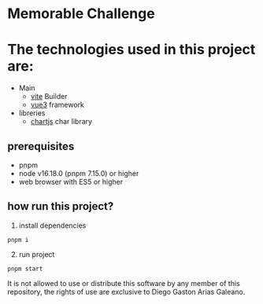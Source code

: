 # Memorable Challenge

# The technologies used in this project are:

- Main
  - [vite](https://vitejs.dev/guide/) Builder
  - [vue3](https://vuejs.org/guide/quick-start.html) framework
- libreries
  - [chartjs](https://www.chartjs.org/) char library

## prerequisites

- pnpm
- node v16.18.0 (pnpm 7.15.0) or higher
- web browser with ES5 or higher

## how run this project?

1. install dependencies

```shell
pnpm i
```

2. run project

```shell
pnpm start
```

It is not allowed to use or distribute this software by any member of this repository, the rights of use are exclusive to Diego Gaston Arias Galeano.